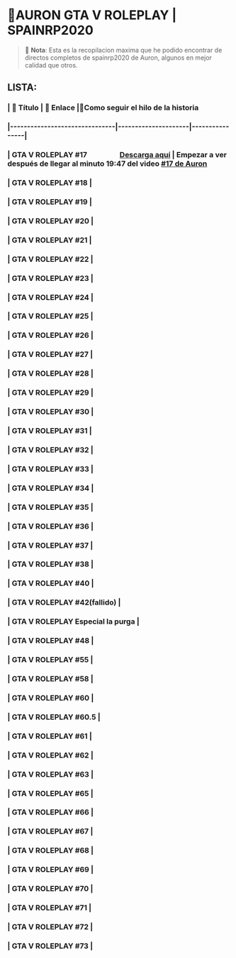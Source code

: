 # 🌟AURON GTA V ROLEPLAY | SPAINRP2020

> 🎥 **Nota**: Esta es la recopilacion maxima que he podido encontrar de directos completos de spainrp2020 de Auron, algunos en mejor calidad que otros.

## LISTA:
### | 🎥 Título                     | 🔗 Enlace          |📜Como seguir el hilo de la historia
### |-------------------------------|---------------------|----------------|
### | GTA V ROLEPLAY \#17&nbsp;&nbsp;&nbsp;&nbsp;&nbsp;&nbsp;&nbsp;&nbsp;&nbsp;&nbsp;&nbsp;&nbsp;&nbsp;&nbsp;&nbsp;&nbsp;&nbsp;&nbsp;&nbsp;[Descarga aquí](https://ejemplo.com/marte)                       | Empezar a ver después de llegar al minuto 19:47 del video [#17 de Auron](https://www.youtube.com/watch?v=YHXHopKmZ2Y&list=PLqR2gNUP1FwUWC0kw9WUIHSTk-twkoIZ_&index=18)          
### | GTA V ROLEPLAY \#18           |
### | GTA V ROLEPLAY \#19           |
### | GTA V ROLEPLAY \#20           |
### | GTA V ROLEPLAY \#21           |
### | GTA V ROLEPLAY \#22           |
### | GTA V ROLEPLAY \#23           |
### | GTA V ROLEPLAY \#24                   |
### | GTA V ROLEPLAY \#25                   |
### | GTA V ROLEPLAY \#26                   |
### | GTA V ROLEPLAY \#27                   |
### | GTA V ROLEPLAY \#28                   |
### | GTA V ROLEPLAY \#29                   |
### | GTA V ROLEPLAY \#30                   |
### | GTA V ROLEPLAY \#31                   |
### | GTA V ROLEPLAY \#32                   |
### | GTA V ROLEPLAY \#33                   |
### | GTA V ROLEPLAY \#34                   |
### | GTA V ROLEPLAY \#35                   |
### | GTA V ROLEPLAY \#36                   |
### | GTA V ROLEPLAY \#37                   |
### | GTA V ROLEPLAY \#38                   |
### | GTA V ROLEPLAY \#40                   |
### | GTA V ROLEPLAY \#42(fallido)          |
### | GTA V ROLEPLAY  Especial la purga     |
### | GTA V ROLEPLAY \#48                   |
### | GTA V ROLEPLAY \#55                   |
### | GTA V ROLEPLAY \#58                   |
### | GTA V ROLEPLAY \#60                   |
### | GTA V ROLEPLAY \#60.5                 |
### | GTA V ROLEPLAY \#61                   |
### | GTA V ROLEPLAY \#62                   |
### | GTA V ROLEPLAY \#63                   |
### | GTA V ROLEPLAY \#65                   |
### | GTA V ROLEPLAY \#66                   |
### | GTA V ROLEPLAY \#67                   |
### | GTA V ROLEPLAY \#68                   |
### | GTA V ROLEPLAY \#69                   |
### | GTA V ROLEPLAY \#70                   |
### | GTA V ROLEPLAY \#71                   |
### | GTA V ROLEPLAY \#72                   |
### | GTA V ROLEPLAY \#73                   |

